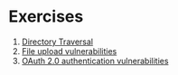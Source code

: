 # Exercises

1. [Directory Traversal](directory-traversal.md)
2. [File upload vulnerabilities](file-upload-vulnerabilities.md)
3. [OAuth 2.0 authentication vulnerabilities](oauth-vulnerabilities.md)




